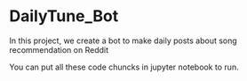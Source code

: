 # DailyTune_Bot
In this project, we create a bot to make daily posts about song recommendation on Reddit

You can put all these code chuncks in jupyter notebook to run. 
